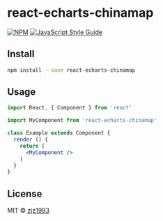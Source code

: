 # react-echarts-chinamap

> 

[![NPM](https://img.shields.io/npm/v/react-echarts-chinamap.svg)](https://www.npmjs.com/package/react-echarts-chinamap) [![JavaScript Style Guide](https://img.shields.io/badge/code_style-standard-brightgreen.svg)](https://standardjs.com)

## Install

```bash
npm install --save react-echarts-chinamap
```

## Usage

```jsx
import React, { Component } from 'react'

import MyComponent from 'react-echarts-chinamap'

class Example extends Component {
  render () {
    return (
      <MyComponent />
    )
  }
}
```

## License

MIT © [zjz1993](https://github.com/zjz1993)
